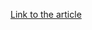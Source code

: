 [Link to the article](https://news.sophos.com/en-us/2021/05/11/a-defenders-view-inside-a-darkside-ransomware-attack/)
